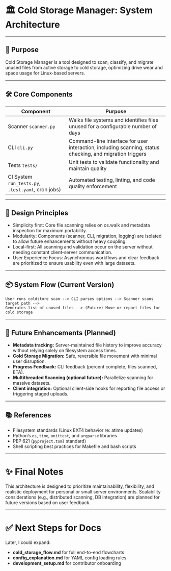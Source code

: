 # 🏛️ Cold Storage Manager: System Architecture

---

## 📜 Purpose
Cold Storage Manager is a tool designed to scan, classify, and migrate unused files from active storage to cold storage, optimizing drive wear and space usage for Linux-based servers.

---

## 🛠️ Core Components

| Component | Purpose |
| --------- | ------- |
| Scanner `scanner.py` | Walks file systems and identifies files unused for a configurable number of days |
| CLI `cli.py` | Command-line interface for user interaction, including scanning, status checking, and migration triggers |
| Tests `tests/` | Unit tests to validate functionality and maintain quality |
| CI System `run_tests.py`, `.test.yaml`, cron jobs) | Automated testing, linting, and code quality enforcement |

---

## 🧠 Design Principles
 - Simplicity first: Core file scanning relies on os.walk and metadata inspection for maximum portability.
 - Modularity: Components (scanner, CLI, migration, logging) are isolated to allow future enhancements without heavy coupling.
 - Local-first: All scanning and validation occur on the server without needing constant client-server communication.
 - User Experience Focus: Asynchronous workflows and clear feedback are prioritized to ensure usability even with large datasets.

---

## 📦 System Flow (Current Version)
```plaintext
User runs coldstore scan --> CLI parses options --> Scanner scans target path --> 
Generates list of unused files --> (Future) Move or report files for cold storage
```

---

## 🧩 Future Enhancements (Planned)
 - **Metadata tracking:** Server-maintained file history to improve accuracy without relying solely on filesystem access times.
 - **Cold Storage Migration:** Safe, reversible file movement with minimal user disruption.
 - **Progress Feedback:** CLI feedback (percent complete, files scanned, ETA).
 - **Multithreaded Scanning (optional future):** Parallelize scanning for massive datasets.
 - **Client integration:** Optional client-side hooks for reporting file access or triggering staged uploads.

---

## 📚 References
 - Filesystem standards (Linux EXT4 behavior re: atime updates)
 - Python’s `os`, `time`, `unittest`, and `argparse` libraries
 - PEP 621 (`pyproject.toml` standard)
 - Shell scripting best practices for Makefile and bash scripts

---

# ✨ Final Notes
This architecture is designed to prioritize maintainability, flexibility, and realistic deployment for personal or small server environments. Scalability considerations (e.g., distributed scanning, DB integration) are planned for future versions based on user feedback.

---

# ✅ Next Steps for Docs
Later, I could expand:

 - **cold_storage_flow.md** for full end-to-end flowcharts
 - **config_explanation.md** for YAML config loading rules
 - **development_setup.md** for contributor onboarding